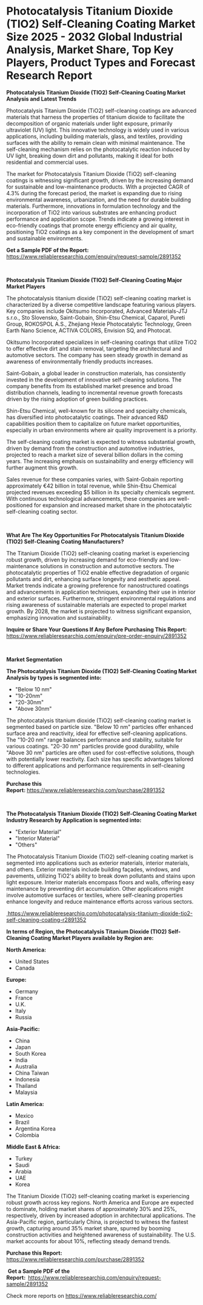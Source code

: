<p><h1>Photocatalysis Titanium Dioxide (TIO2) Self-Cleaning Coating Market Size 2025 - 2032 Global Industrial Analysis, Market Share, Top Key Players, Product Types and Forecast Research Report</h1></p><p><strong>Photocatalysis Titanium Dioxide (TIO2) Self-Cleaning Coating Market Analysis and Latest Trends</strong></p>
<p><p>Photocatalysis Titanium Dioxide (TiO2) self-cleaning coatings are advanced materials that harness the properties of titanium dioxide to facilitate the decomposition of organic materials under light exposure, primarily ultraviolet (UV) light. This innovative technology is widely used in various applications, including building materials, glass, and textiles, providing surfaces with the ability to remain clean with minimal maintenance. The self-cleaning mechanism relies on the photocatalytic reaction induced by UV light, breaking down dirt and pollutants, making it ideal for both residential and commercial uses.</p><p>The market for Photocatalysis Titanium Dioxide (TiO2) self-cleaning coatings is witnessing significant growth, driven by the increasing demand for sustainable and low-maintenance products. With a projected CAGR of 4.3% during the forecast period, the market is expanding due to rising environmental awareness, urbanization, and the need for durable building materials. Furthermore, innovations in formulation technology and the incorporation of TiO2 into various substrates are enhancing product performance and application scope. Trends indicate a growing interest in eco-friendly coatings that promote energy efficiency and air quality, positioning TiO2 coatings as a key component in the development of smart and sustainable environments.</p></p>
<p><strong>Get a Sample PDF of the Report:&nbsp;</strong> <a href="https://www.reliableresearchiq.com/enquiry/request-sample/2891352?utm_campaign=2758&utm_medium=2&utm_source=Github&utm_content=ia&utm_term=14032025&utm_id=photocatalysis-titanium-dioxide-tio2-self-cleaning-coating">https://www.reliableresearchiq.com/enquiry/request-sample/2891352</a></p>
<p>&nbsp;</p>
<p><strong>Photocatalysis Titanium Dioxide (TIO2) Self-Cleaning Coating Major Market Players</strong></p>
<p><p>The photocatalysis titanium dioxide (TiO2) self-cleaning coating market is characterized by a diverse competitive landscape featuring various players. Key companies include Okitsumo Incorporated, Advanced Materials-JTJ s.r.o., Sto Slovensko, Saint-Gobain, Shin-Etsu Chemical, Caparol, Pureti Group, ROKOSPOL A.S., Zhejiang Hexie Photocatalytic Technology, Green Earth Nano Science, ACTIVA COLORS, Envision SQ, and Photocat.</p><p>Okitsumo Incorporated specializes in self-cleaning coatings that utilize TiO2 to offer effective dirt and stain removal, targeting the architectural and automotive sectors. The company has seen steady growth in demand as awareness of environmentally friendly products increases.</p><p>Saint-Gobain, a global leader in construction materials, has consistently invested in the development of innovative self-cleaning solutions. The company benefits from its established market presence and broad distribution channels, leading to incremental revenue growth forecasts driven by the rising adoption of green building practices.</p><p>Shin-Etsu Chemical, well-known for its silicone and specialty chemicals, has diversified into photocatalytic coatings. Their advanced R&D capabilities position them to capitalize on future market opportunities, especially in urban environments where air quality improvement is a priority.</p><p>The self-cleaning coating market is expected to witness substantial growth, driven by demand from the construction and automotive industries, projected to reach a market size of several billion dollars in the coming years. The increasing emphasis on sustainability and energy efficiency will further augment this growth.</p><p>Sales revenue for these companies varies, with Saint-Gobain reporting approximately €42 billion in total revenue, while Shin-Etsu Chemical projected revenues exceeding $5 billion in its specialty chemicals segment. With continuous technological advancements, these companies are well-positioned for expansion and increased market share in the photocatalytic self-cleaning coating sector.</p></p>
<p>&nbsp;</p>
<p><strong>What Are The Key Opportunities For Photocatalysis Titanium Dioxide (TIO2) Self-Cleaning Coating Manufacturers?</strong></p>
<p><p>The Titanium Dioxide (TiO2) self-cleaning coating market is experiencing robust growth, driven by increasing demand for eco-friendly and low-maintenance solutions in construction and automotive sectors. The photocatalytic properties of TiO2 enable effective degradation of organic pollutants and dirt, enhancing surface longevity and aesthetic appeal. Market trends indicate a growing preference for nanostructured coatings and advancements in application techniques, expanding their use in interior and exterior surfaces. Furthermore, stringent environmental regulations and rising awareness of sustainable materials are expected to propel market growth. By 2028, the market is projected to witness significant expansion, emphasizing innovation and sustainability.</p></p>
<p><strong>Inquire or Share Your Questions If Any Before Purchasing This Report:</strong> <a href="https://www.reliableresearchiq.com/enquiry/pre-order-enquiry/2891352?utm_campaign=2758&utm_medium=2&utm_source=Github&utm_content=ia&utm_term=14032025&utm_id=photocatalysis-titanium-dioxide-tio2-self-cleaning-coating">https://www.reliableresearchiq.com/enquiry/pre-order-enquiry/2891352</a></p>
<p>&nbsp;</p>
<p><strong>Market Segmentation</strong></p>
<p><strong>The Photocatalysis Titanium Dioxide (TIO2) Self-Cleaning Coating Market Analysis by types is segmented into:</strong></p>
<p><ul><li>"Below 10 nm"</li><li>"10-20nm"</li><li>"20-30nm"</li><li>"Above 30nm"</li></ul></p>
<p><p>The photocatalysis titanium dioxide (TiO2) self-cleaning coating market is segmented based on particle size. "Below 10 nm" particles offer enhanced surface area and reactivity, ideal for effective self-cleaning applications. The "10-20 nm" range balances performance and stability, suitable for various coatings. "20-30 nm" particles provide good durability, while "Above 30 nm" particles are often used for cost-effective solutions, though with potentially lower reactivity. Each size has specific advantages tailored to different applications and performance requirements in self-cleaning technologies.</p></p>
<p><strong>Purchase this Report:&nbsp;</strong><a href="https://www.reliableresearchiq.com/purchase/2891352?utm_campaign=2758&utm_medium=2&utm_source=Github&utm_content=ia&utm_term=14032025&utm_id=photocatalysis-titanium-dioxide-tio2-self-cleaning-coating">https://www.reliableresearchiq.com/purchase/2891352</a></p>
<p>&nbsp;</p>
<p><strong>The Photocatalysis Titanium Dioxide (TIO2) Self-Cleaning Coating Market Industry Research by Application is segmented into:</strong></p>
<p><ul><li>"Exterior Material"</li><li>"Interior Material"</li><li>"Others"</li></ul></p>
<p><p>The Photocatalysis Titanium Dioxide (TiO2) self-cleaning coating market is segmented into applications such as exterior materials, interior materials, and others. Exterior materials include building façades, windows, and pavements, utilizing TiO2's ability to break down pollutants and stains upon light exposure. Interior materials encompass floors and walls, offering easy maintenance by preventing dirt accumulation. Other applications might involve automotive surfaces or textiles, where self-cleaning properties enhance longevity and reduce maintenance efforts across various sectors.</p></p>
<p><a href="https://www.reliableresearchiq.com/photocatalysis-titanium-dioxide-tio2-self-cleaning-coating-r2891352?utm_campaign=2758&utm_medium=2&utm_source=Github&utm_content=ia&utm_term=14032025&utm_id=photocatalysis-titanium-dioxide-tio2-self-cleaning-coating">&nbsp;https://www.reliableresearchiq.com/photocatalysis-titanium-dioxide-tio2-self-cleaning-coating-r2891352</a></p>
<p><strong>In terms of Region, the Photocatalysis Titanium Dioxide (TIO2) Self-Cleaning Coating Market Players available by Region are:</strong></p>
<p>
    <p> <strong> North America: </strong>
        <ul>
            <li>United States</li>
            <li>Canada</li>
        </ul>
        </p> 
    <p> <strong> Europe: </strong>
        <ul>
            <li>Germany</li>
            <li>France</li>
            <li>U.K.</li>
            <li>Italy</li>
            <li>Russia</li>
        </ul>
        </p> 
    <p> <strong> Asia-Pacific: </strong>
        <ul>
            <li>China</li>
            <li>Japan</li>
            <li>South Korea</li>
            <li>India</li>
            <li>Australia</li>
            <li>China Taiwan</li>
            <li>Indonesia</li>
            <li>Thailand</li>
            <li>Malaysia</li>
        </ul>
        </p> 
    <p> <strong> Latin America: </strong>
        <ul>
            <li>Mexico</li>
            <li>Brazil</li>
            <li>Argentina Korea</li>
            <li>Colombia</li>
        </ul>
        </p> 
    <p> <strong> Middle East & Africa: </strong>
        <ul>
            <li>Turkey</li>
            <li>Saudi</li>
            <li>Arabia</li>
            <li>UAE</li>
            <li>Korea</li>
        </ul>
    </p>
    </p>
<p><p>The Titanium Dioxide (TiO2) self-cleaning coating market is experiencing robust growth across key regions. North America and Europe are expected to dominate, holding market shares of approximately 30% and 25%, respectively, driven by increased adoption in architectural applications. The Asia-Pacific region, particularly China, is projected to witness the fastest growth, capturing around 35% market share, spurred by booming construction activities and heightened awareness of sustainability. The U.S. market accounts for about 10%, reflecting steady demand trends.</p></p>
<p><strong>Purchase this Report: </strong><a href="https://www.reliableresearchiq.com/purchase/2891352?utm_campaign=2758&utm_medium=2&utm_source=Github&utm_content=ia&utm_term=14032025&utm_id=photocatalysis-titanium-dioxide-tio2-self-cleaning-coating">https://www.reliableresearchiq.com/purchase/2891352</a></p>
<p>&nbsp;<strong>Get a Sample PDF of the Report:&nbsp;&nbsp;</strong><a href="https://www.reliableresearchiq.com/enquiry/request-sample/2891352?utm_campaign=2758&utm_medium=2&utm_source=Github&utm_content=ia&utm_term=14032025&utm_id=photocatalysis-titanium-dioxide-tio2-self-cleaning-coating">https://www.reliableresearchiq.com/enquiry/request-sample/2891352</a></p>
<p><strong></strong></p>
<p>Check more reports on <a href="https://www.reliableresearchiq.com/?utm_campaign=2758&utm_medium=2&utm_source=Github&utm_content=ia&utm_term=14032025&utm_id=photocatalysis-titanium-dioxide-tio2-self-cleaning-coating">https://www.reliableresearchiq.com/</a></p>